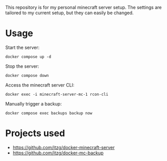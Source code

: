 This repository is for my personal minecraft server setup. The settings are tailored to my current setup, but they can easily be changed.

# Usage

Start the server:

```
docker compose up -d
```

Stop the server:

```
docker compose down
```

Access the minecraft server CLI:

```
docker exec -i minecraft-server-mc-1 rcon-cli
```

Manually trigger a backup:

```
docker compose exec backups backup now
```

# Projects used

- https://github.com/itzg/docker-minecraft-server
- https://github.com/itzg/docker-mc-backup

